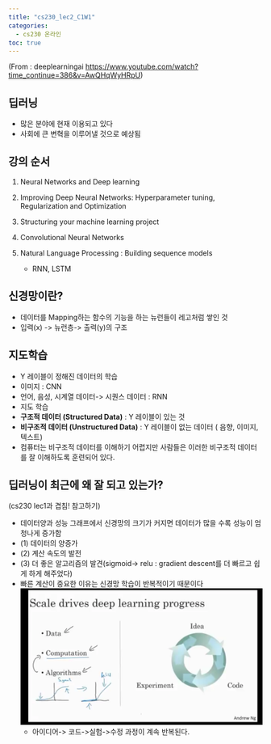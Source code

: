 ```yaml
---
title: "cs230_lec2_C1W1"
categories: 
  - cs230 온라인 
toc: true
---
```

(From : deeplearningai 
https://www.youtube.com/watch?time_continue=386&v=AwQHqWyHRpU)

## 딥러닝
- 많은 분야에 현재 이용되고 있다
- 사회에 큰 변혁을 이루어낼 것으로 예상됨

## 강의 순서
1. Neural Networks and Deep learning
2. Improving Deep Neural Networks: Hyperparameter tuning, Regularization and Optimization
3. Structuring your machine learning project
4. Convolutional Neural Networks

5. Natural Language Processing : Building sequence models
   - RNN, LSTM

## 신경망이란?
- 데이터를 Mapping하는 함수의 기능을 하는 뉴런들이 레고처럼 쌓인 것
- 입력(x) -> 뉴런층-> 출력(y)의 구조

## 지도학습
- Y 레이블이 정해진 데이터의 학습
- 이미지 : CNN
- 언어, 음성, 시계열 데이터-> 시퀀스 데이터 : RNN 
- 지도 학습
- **구조적 데이터 (Structured Data)** : Y 레이블이 있는 것
- **비구조적 데이터 (Unstructured Data)** : Y 레이블이 없는 데이터 ( 음향, 이미지, 텍스트)
- 컴퓨터는 비구조적 데이터를 이해하기 어렵지만 사람들은 이러한 비구조적 데이터를 잘 이해하도록 훈련되어 있다.

## 딥러닝이 최근에 왜 잘 되고 있는가?
(cs230 lec1과 겹침! 참고하기)
- 데이터양과 성능 그래프에서 신경망의 크기가 커지면 데이터가 많을 수록 성능이 엄청나게 증가함
- (1) 데이터의 양증가
- (2) 계산 속도의 발전
- (3) 더 좋은 알고리즘의 발견(sigmoid-> relu : gradient descent를 더 빠르고 쉽게 하게 해주었다)
- 빠른 계산이 중요한 이유는 신경망 학습이 반복적이기 때문이다
  ![](/assets/img/images/2019-10-25-09-03-09.png)
  - 아이디어-> 코드->실험->수정 과정이 계속 반복된다.
